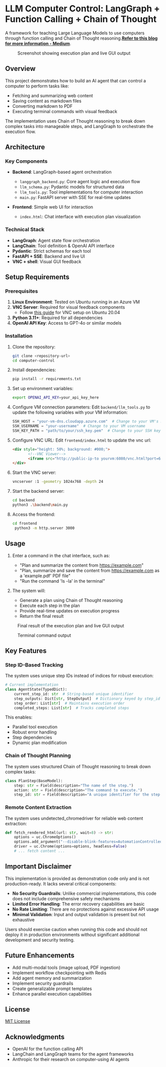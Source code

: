 # LLM Computer Control: LangGraph + Function Calling + Chain of Thought

A framework for teaching Large Language Models to use computers through function calling and Chain of Thought reasoning.**[Refer to this blog for more information - Medium](https://medium.com/@balaji92/ec368dcb03e5/)**.

<figure>
  <img src="LLM%20opening%20Browser.png" alt="">
  <figcaption>Screenshot showing execution plan and live GUI output</figcaption>
</figure>


## Overview

This project demonstrates how to build an AI agent that can control a computer to perform tasks like:
- Fetching and summarizing web content
- Saving content as markdown files
- Converting markdown to PDF
- Executing terminal commands with visual feedback

The implementation uses Chain of Thought reasoning to break down complex tasks into manageable steps, and LangGraph to orchestrate the execution flow.

## Architecture

### Key Components

- **Backend**: LangGraph-based agent orchestration
  - `langgraph_backend.py`: Core agent logic and execution flow
  - `llm_schema.py`: Pydantic models for structured data
  - `llm_tools.py`: Tool implementations for computer interaction
  - `main.py`: FastAPI server with SSE for real-time updates

- **Frontend**: Simple web UI for interaction
  - `index.html`: Chat interface with execution plan visualization

### Technical Stack

- **LangGraph**: Agent state flow orchestration
- **LangChain**: Tool definition & OpenAI API interface
- **Pydantic**: Strict schemas for each tool
- **FastAPI + SSE**: Backend and live UI
- **VNC + shell**: Visual GUI feedback

## Setup Requirements

### Prerequisites

1. **Linux Environment**: Tested on Ubuntu running in an Azure VM
2. **VNC Server**: Required for visual feedback components
   - Follow [this guide](https://www.digitalocean.com/community/tutorials/how-to-install-and-configure-vnc-on-ubuntu-20-04) for VNC setup on Ubuntu 20.04
3. **Python 3.11+**: Required for all dependencies
4. **OpenAI API Key**: Access to GPT-4o or similar models

### Installation

1. Clone the repository:
   ```bash
   git clone <repository-url>
   cd computer-control
   ```

2. Install dependencies:
   ```bash
   pip install -r requirements.txt
   ```

3. Set up environment variables:
   ```bash
   export OPENAI_API_KEY=your_api_key_here
   ```

4. Configure VM connection parameters:
   Edit `backend/llm_tools.py` to update the following variables with your VM information:
   ```python
   SSH_HOST = "your-vm-dns.cloudapp.azure.com"  # Change to your VM's DNS
   SSH_USERNAME = "your-username"  # Change to your VM username
   SSH_KEY_PATH = "path/to/your/ssh_key.pem"  # Change to your SSH key path
   ```
5. Configure VNC URL:
   Edit `frontend/index.html` to update the vnc url:
   ```html
   <div style="height: 50%; background: #000;">
          <!--VNC Viewer-->
          <iframe src="http://public-ip-to yourvm:6080/vnc.html?port=6080" width="100%" height="100%" frameborder="0"></iframe>
   </div>
   ```

6. Start the VNC server:
   ```bash
   vncserver :1 -geometry 1024x768 -depth 24
   ```

7. Start the backend server:
   ```bash
   cd backend
   python3 .\backend\main.py
   ```

8. Access the frontend:
   ```bash
   cd frontend
    python3 -m http.server 3000
   ```

## Usage

1. Enter a command in the chat interface, such as:
   - "Plan and summarize the content from https://example.com"
   - "Plan, summarize and save the content from https://example.com as a 'example.pdf' PDF file"
   - "Run the command 'ls -la' in the terminal"

2. The system will:
   - Generate a plan using Chain of Thought reasoning
   - Execute each step in the plan
   - Provide real-time updates on execution progress
   - Return the final result

<figure>
  <img src="Final_result.png" alt="">
  <figcaption>Final result of the execution plan and live GUI output</figcaption>
</figure>

<figure>
  <img src="TerminalCommand.png" alt="">
  <figcaption>Terminal command output</figcaption>
</figure>

## Key Features

### Step ID-Based Tracking

The system uses unique step IDs instead of indices for robust execution:

```python
# Current implementation
class AgentState(TypedDict):
    current_step_id: str  # String-based unique identifier
    step_outputs: Dict[str, StepOutput]  # Dictionary keyed by step_id
    step_order: List[str]  # Maintains execution order
    completed_steps: List[str]  # Tracks completed steps
```

This enables:
- Parallel tool execution
- Robust error handling
- Step dependencies
- Dynamic plan modification

### Chain of Thought Planning

The system uses structured Chain of Thought reasoning to break down complex tasks:

```python
class PlanStep(BaseModel):
    step: str = Field(description="The name of the step.")
    action: str = Field(description="The command to execute.")
    step_id: str = Field(description="A unique identifier for the step.")
```

### Remote Content Extraction

The system uses undetected_chromedriver for reliable web content extraction:

```python
def fetch_rendered_html(url: str, wait=8) -> str:
    options = uc.ChromeOptions()
    options.add_argument("--disable-blink-features=AutomationControlled")
    driver = uc.Chrome(options=options, headless=False)
    # ... fetch content ...
```

## Important Disclaimer

This implementation is provided as demonstration code only and is not production-ready. It lacks several critical components:

- **No Security Guardrails**: Unlike commercial implementations, this code does not include comprehensive safety mechanisms
- **Limited Error Handling**: The error recovery capabilities are basic
- **No Rate Limiting**: There are no protections against excessive API usage
- **Minimal Validation**: Input and output validation is present but not exhaustive

Users should exercise caution when running this code and should not deploy it in production environments without significant additional development and security testing.

## Future Enhancements

- Add multi-modal tools (image upload, PDF ingestion)
- Implement workflow checkpointing with Redis
- Add agent memory and summarization
- Implement security guardrails
- Create generalizable prompt templates
- Enhance parallel execution capabilities

## License

[MIT License](LICENSE)

## Acknowledgments

- OpenAI for the function calling API
- LangChain and LangGraph teams for the agent frameworks
- Anthropic for their research on computer-using AI agents
